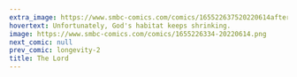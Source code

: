 ```yaml
---
extra_image: https://www.smbc-comics.com/comics/165522637520220614after.png
hovertext: Unfortunately, God's habitat keeps shrinking.
image: https://www.smbc-comics.com/comics/1655226334-20220614.png
next_comic: null
prev_comic: longevity-2
title: The Lord
---
```


